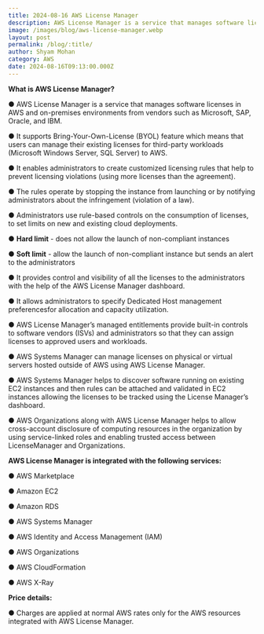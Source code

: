 ```yaml
---
title: 2024-08-16 AWS License Manager
description: AWS License Manager is a service that manages software licenses in AWS
image: /images/blog/aws-license-manager.webp
layout: post
permalink: /blog/:title/
author: Shyam Mohan
category: AWS
date: 2024-08-16T09:13:00.000Z
---
```

**What is AWS License Manager?**

● AWS License Manager is a service that manages software licenses in AWS and on-premises environments from vendors such as Microsoft, SAP, Oracle, and IBM.

● It supports Bring-Your-Own-License (BYOL) feature which means that users can manage their existing licenses for third-party workloads (Microsoft Windows Server, SQL Server) to AWS.

● It enables administrators to create customized licensing rules that help to prevent licensing violations (using more licenses than the agreement).

● The rules operate by stopping the instance from launching or by notifying administrators about the infringement (violation of a law).

● Administrators use rule-based controls on the consumption of licenses, to set limits on new and existing cloud deployments.

● **Hard limit** - does not allow the launch of non-compliant instances

● **Soft limit** - allow the launch of non-compliant instance but sends an alert to the administrators

● It provides control and visibility of all the licenses to the administrators with the help of the AWS License Manager dashboard.

● It allows administrators to specify Dedicated Host management preferencesfor allocation and capacity utilization.

● AWS License Manager’s managed entitlements provide built-in controls to software vendors (ISVs) and administrators so that they can assign licenses to approved users and workloads.

● AWS Systems Manager can manage licenses on physical or virtual servers hosted outside of AWS using AWS License Manager.

● AWS Systems Manager helps to discover software running on existing EC2 instances and then rules can be attached and validated in EC2 instances allowing the licenses to be tracked using the License Manager’s dashboard.

● AWS Organizations along with AWS License Manager helps to allow cross-account disclosure of computing resources in the organization by using service-linked roles and enabling trusted access between LicenseManager and Organizations.

**AWS License Manager is integrated with the following services:**

● AWS Marketplace

● Amazon EC2

● Amazon RDS

● AWS Systems Manager

● AWS Identity and Access Management (IAM)

● AWS Organizations

● AWS CloudFormation

● AWS X-Ray

**Price details:**

● Charges are applied at normal AWS rates only for the AWS resources integrated with AWS License Manager.

